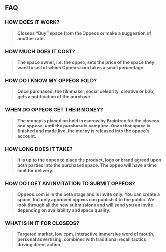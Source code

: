 ## FAQ

### HOW DOES IT WORK?

> **Closeos “Buy” space from the Oppeos or make a suggestion of another rate.**

### HOW MUCH DOES IT COST?

> **The space owner, i.e. the oppeo, sets the price of the space they want to sell of which Oppeos.com takes a small percentage**

### HOW DO I KNOW MY OPPEOS SOLD?

> **Once purchased, the filmmaker, social celebrity, creative or b2b, gets a notification of the purchase.**

### WHEN DO OPPEOS GET THEIR MONEY?

> **The money is placed on hold in escrow by Braintree for the closeos and oppeos, until the purchase is complete. Once that space is finished and made live, the money is released into the oppeo's account.**

### HOW LONG DOES IT TAKE?

> **It is up to the oppeo to place the product, logo or brand agreed upon both parties into the purchased space. The oppeo will have a time limit for delivery.**

### HOW DO I GET AN INVITATION TO SUBMIT OPPEOS?

> **Oppeos.com is in the beta stage and is invite only. You can create a space, but only approved oppeos can publish it to the public. We look through all the new submissions and will send you an invite depending on availability and space quality.**

### WHAT IS IN IT FOR CLOSEOS?

> **Targeted market, low cpm, interactive immersive word of mouth, personal advertising, combined with traditional recall tactics driving direct action.**
